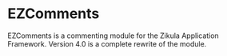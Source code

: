 EZComments
==========

EZComments is a commenting module for the Zikula Application Framework. Version 4.0 is a complete rewrite of the module.